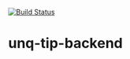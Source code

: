
[![Build Status](https://travis-ci.org/clever-ch/unq-tip-backend.svg?branch=master)](https://travis-ci.org/clever-ch/unq-tip-backend)

# unq-tip-backend
